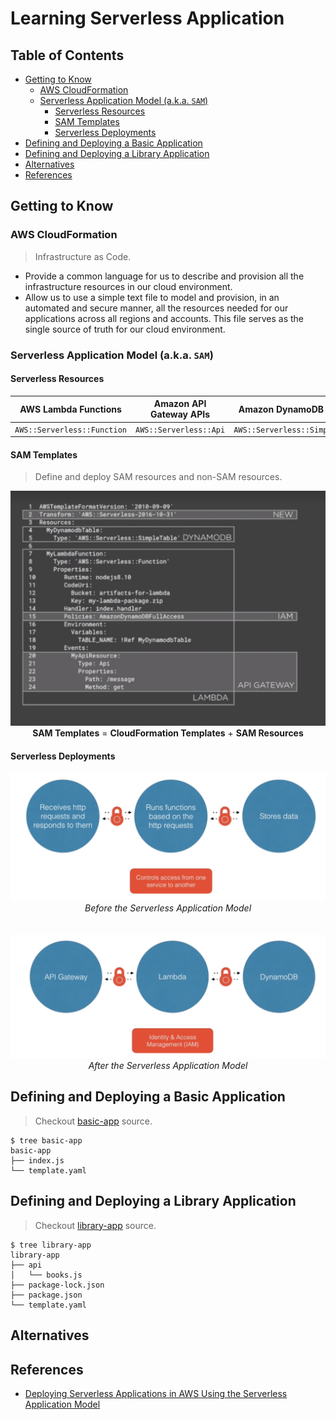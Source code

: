 # Learning Serverless Application


## Table of Contents
<!-- START doctoc generated TOC please keep comment here to allow auto update -->
<!-- DON'T EDIT THIS SECTION, INSTEAD RE-RUN doctoc TO UPDATE -->


- [Getting to Know](#getting-to-know)
  - [AWS CloudFormation](#aws-cloudformation)
  - [Serverless Application Model (a.k.a. `SAM`)](#serverless-application-model-aka-sam)
    - [Serverless Resources](#serverless-resources)
    - [SAM Templates](#sam-templates)
    - [Serverless Deployments](#serverless-deployments)
- [Defining and Deploying a Basic Application](#defining-and-deploying-a-basic-application)
- [Defining and Deploying a Library Application](#defining-and-deploying-a-library-application)
- [Alternatives](#alternatives)
- [References](#references)

<!-- END doctoc generated TOC please keep comment here to allow auto update -->


## Getting to Know

### AWS CloudFormation

> Infrastructure as Code.

- Provide a common language for us to describe and provision all the infrastructure resources in our cloud environment.
- Allow us to use a simple text file to model and provision, in an automated and secure manner, all the resources needed for our applications across all regions and accounts. This file serves as the single source of truth for our cloud environment.

### Serverless Application Model (a.k.a. `SAM`)

#### Serverless Resources

| AWS Lambda Functions | Amazon API Gateway APIs | Amazon DynamoDB Tables |
| -------------------- | ----------------------- | ---------------------- |
| `AWS::Serverless::Function` | `AWS::Serverless::Api` | `AWS::Serverless::SimpleTable` |

#### SAM Templates

> Define and deploy SAM resources and non-SAM resources.

<div align="center">
  <img src="assets/sam-template.png" width="600">
  <br />
  <b>SAM Templates</b> = <b>CloudFormation Templates</b> + <b>SAM Resources</b>
</div>

#### Serverless Deployments

<div align="center">
  <img src="assets/before-sam.png" width="800">
  <br />
  <em>Before the Serverless Application Model</em>
</div>

<br />
<br />

<div align="center">
  <img src="assets/after-sam.png" width="800">
  <br />
  <em>After the Serverless Application Model</em>
</div>


## Defining and Deploying a Basic Application

> Checkout [basic-app](basic-app) source.

```shell
$ tree basic-app
basic-app
├── index.js
└── template.yaml
```


## Defining and Deploying a Library Application

> Checkout [library-app](library-app) source.

```shell
$ tree library-app
library-app
├── api
│   └── books.js
├── package-lock.json
├── package.json
└── template.yaml
```


## Alternatives


## References
- [Deploying Serverless Applications in AWS Using the Serverless Application Model](https://app.pluralsight.com/library/courses/aws-deploying-serverless-applications-application-model/table-of-contents)
